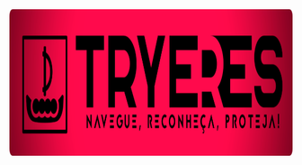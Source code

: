 <div align="left">
  <a href="https://github.com/maarckz/Tryeres" target="_blank"><img height="260" width= "960" src="https://github.com/Maarckz/Maarckz/blob/main/Images/tryeres.png?raw=true"/> 
</div>

